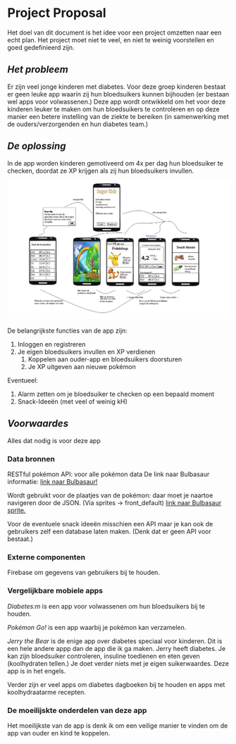 # Project Proposal
Het doel van dit document is het idee voor een project omzetten naar een echt plan. Het project moet niet te veel, en niet te weinig voorstellen en goed gedefinieerd zijn. 

## _Het probleem_
Er zijn veel jonge kinderen met diabetes. Voor deze groep kinderen bestaat er geen leuke app waarin zij hun bloedsuikers kunnen bijhouden (er bestaan wel apps voor volwassenen.) Deze app wordt ontwikkeld om het voor deze kinderen leuker te maken om hun bloedsuikers te controleren en op deze manier een betere instelling van de ziekte te bereiken (in samenwerking met de ouders/verzorgenden en hun diabetes team.)

## _De oplossing_

In de app worden kinderen gemotiveerd om 4x per dag hun bloedsuiker te checken, doordat ze XP krijgen als zij hun bloedsuikers invullen.

![Voorstelling van deze app](docs/proposal.jpg)

De belangrijkste functies van de app zijn:
1. Inloggen en registreren
1. Je eigen bloedsuikers invullen en XP verdienen
    1. Koppelen aan ouder-app en bloedsuikers doorsturen
    1. Je XP uitgeven aan nieuwe pokémon

Eventueel:
1. Alarm zetten om je bloedsuiker te checken op een bepaald moment
1. Snack-Ideeën (met veel of weinig kH)

## _Voorwaardes_
Alles dat nodig is voor deze app

### Data bronnen
RESTful pokémon API: voor alle pokémon data
De link naar Bulbasaur informatie: [link naar Bulbasaur!](http://pokeapi.co/api/v2/pokemon/1/)

Wordt gebruikt voor de plaatjes van de pokémon: daar moet je naartoe navigeren door de JSON. (Via sprites -> front_default)
[link naar Bulbasaur sprite.](https://raw.githubusercontent.com/PokeAPI/sprites/master/sprites/pokemon/1.png)

Voor de eventuele snack ideeën misschien een API maar je kan ook de gebruikers zelf een database laten maken. (Denk dat er geen API voor bestaat.)

### Externe componenten

Firebase om gegevens van gebruikers bij te houden.

### Vergelijkbare mobiele apps

_Diabetes:m_ is een app voor volwassenen om hun bloedsuikers bij te houden.

_Pokémon Go!_ is een app waarbij je pokémon kan verzamelen.

_Jerry the Bear_ is de enige app over diabetes speciaal voor kinderen. Dit is een hele andere appp dan de app die ik ga maken. Jerry heeft diabetes. Je kan zijn bloedsuiker controleren, insuline toedienen en eten geven (koolhydraten tellen.) Je doet verder niets met je eigen suikerwaardes. Deze app is in het engels.

Verder zijn er veel apps om diabetes dagboeken bij te houden en apps met koolhydraatarme recepten.

### De moeilijskte onderdelen van deze app

Het moeilijkste van de app is denk ik om een veilige manier te vinden om de app van ouder en kind te koppelen.

